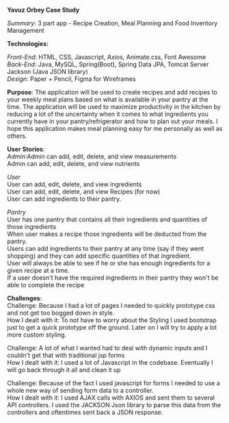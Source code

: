 **Yavuz Orbey Case Study**

*Summary*: 3 part app - Recipe Creation, Meal Planning and Food Inventory Management

**Technologies:**

*Front-End*:  HTML, CSS, Javascript, Axios, Animate.css, Font Awesome  
*Back-End*: Java, MySQL, Spring(Boot), Spring Data JPA, Tomcat Server
Jackson (Java JSON library)  
*Design*: Paper + Pencil, Figma for Wireframes 

**Purpose**: The application will be used to create recipes and add recipes to your weekly meal plans based on what is available in your pantry at the time. The application will be used to maximize productivity in the kitchen by reducing a lot of the uncertainty when it comes to what ingredients you currently have in your pantry/refrigerator and how to plan out your meals. I hope this application makes meal planning easy for me personally as well as others.


**User Stories**:  
*Admin*:Admin can add, edit, delete, and view measurements  
Admin can add, edit, delete, and view nutrients  

*User*  
User can add, edit, delete, and view ingredients  
User can add, edit, delete, and view Recipes (for now)  
User can add ingredients to their pantry. 

*Pantry*  
User has one pantry that contains all their ingredients and quantities of those ingredients  
When user makes a recipe those ingredients will be deducted from the pantry.   
Users can add ingredients to their pantry at any time (say if they went shopping) and they can add specific quantities of that ingredient.  
User will always be able to see if he or she has enough ingredients for a given recipe at a time.  
If a user doesn't have the required ingredients in their pantry they won't be able to complete the recipe

**Challenges**:   
Challenge: Because I had a lot of pages I needed to quickly prototype css and not get too bogged down in style.   
How I dealt with it: To not have to worry about the Styling I used bootstrap just to get a quick prototype off the ground. Later on I will try to apply a lot more custom styling.

Challenge: A lot of what I wanted had to deal with dynamic inputs and I couldn't get that with traditional jsp forms  
How I dealt with it: I used a lot of Javascript in the codebase. Eventually I will go back through it all and clean it up  

Challenge: Because of the fact I used javascript for forms I needed to use a whole new way of sending form data to a controller.  
How I dealt with it: I used AJAX calls with AXIOS and sent them to several API controllers. I used the JACKSON Json library to parse this data from the controllers and oftentimes sent back a JSON response.  

